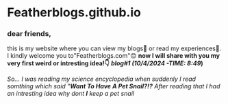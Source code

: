 # Featherblogs.github.io
### dear friends, 
  this is my website where you can view my blogs👀 or read my experiences🌿.
  I kindly welcome you to"Featherblogs.com"😊
   **now I will share with you my very first weird or intresting idea!👇**
 **_blog#1 (10/4/2024 -TIME: 8:49_)**
 
  _So... I was reading my science encyclopedia when suddenly I read somthing which said
  "**Want To Have A Pet Snail?!?** After reading that I had an intresting idea why dont
  **I** keep a pet snail_
  
 
